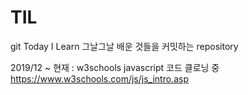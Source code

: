 # TIL
git Today I Learn 그날그날 배운 것들을 커밋하는 repository


2019/12 ~ 현재 : w3schools javascript 코드 클로닝 중
https://www.w3schools.com/js/js_intro.asp 
